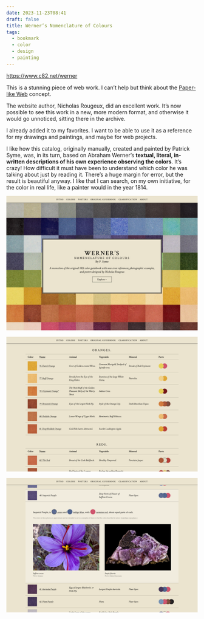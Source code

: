 ```yaml
---
date: 2023-11-23T08:41
draft: false
title: Werner’s Nomenclature of Colours
tags:
  - bookmark
  - color
  - design
  - painting
---
```


https://www.c82.net/werner

This is a stunning piece of web work. I can’t help but think about the [Paper-like Web](paper-like_web.md) concept.

The website author, Nicholas Rougeux, did an excellent work. It’s now possible to see this work in a new, more modern format, and otherwise it would go unnoticed, sitting there in the archive.

I already added it to my favorites. I want to be able to use it as a reference for my drawings and paintings, and maybe for web projects.

I like how this catalog, originally manually, created and painted by Patrick Syme, was, in its turn, based on Abraham Werner’s **textual, literal, in-written descriptions of his own experience observing the colors**. It’s crazy! How difficult it must have been to understand which color he was talking about just by reading it. There’s a huge margin for error, but the result is beautiful anyway. I like that I can search, on my own initiative, for the color in real life, like a painter would in the year 1814.

![Website's above-the-fold section with the navigation, the name and a brief description. The background is a matrix of color swatches](../attachment/vsc-paste/werner-s_colours-231123084551.png)

![List of the color categories and color swatches. Its arranged in a table format with the swatch, the name of the color, and references to where you can find those colors in nature. Each color also has a reference, at the end of the row, on which colors to mix to obtain it](../attachment/vsc-paste/werner-s_colours-231123084957.png)

![View of the extra information you get when you expand each color reference on the website. It shows the photos of nature species or minerals that were referenced](../attachment/vsc-paste/werner-s_colours-231123084840.png)